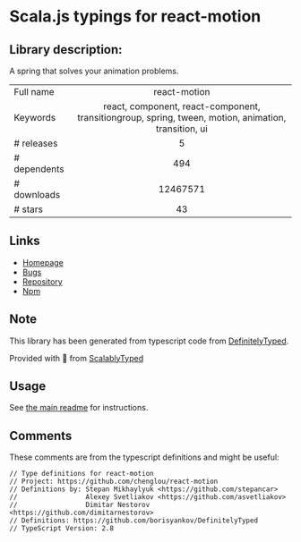 
# Scala.js typings for react-motion


## Library description:
A spring that solves your animation problems.

|                    |                 |
| ------------------ | :-------------: |
| Full name          | react-motion |
| Keywords           | react, component, react-component, transitiongroup, spring, tween, motion, animation, transition, ui |
| # releases         | 5 |
| # dependents       | 494 |
| # downloads        | 12467571 |
| # stars            | 43 |

## Links
- [Homepage](https://github.com/chenglou/react-motion#readme)
- [Bugs](https://github.com/chenglou/react-motion/issues)
- [Repository](https://github.com/chenglou/react-motion)
- [Npm](https://www.npmjs.com/package/react-motion)
    


## Note
This library has been generated from typescript code from [DefinitelyTyped](https://definitelytyped.org).

Provided with :purple_heart: from [ScalablyTyped](https://github.com/oyvindberg/ScalablyTyped)

## Usage
See [the main readme](../../readme.md) for instructions.

## Comments

These comments are from the typescript definitions and might be useful:
```
// Type definitions for react-motion
// Project: https://github.com/chenglou/react-motion
// Definitions by: Stepan Mikhaylyuk <https://github.com/stepancar>
//                 Alexey Svetliakov <https://github.com/asvetliakov>
//                 Dimitar Nestorov <https://github.com/dimitarnestorov>
// Definitions: https://github.com/borisyankov/DefinitelyTyped
// TypeScript Version: 2.8

```

